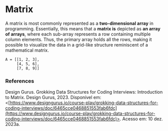 # Matrix

A matrix is most commonly represented as a **two-dimensional array** in programming. Essentially, this means that a **matrix is** depicted as **an array of arrays**, where each sub-array represents a row containing multiple column elements. Thus, the primary array holds all the rows, making it possible to visualize the data in a grid-like structure reminiscent of a mathematical matrix.

```
A = [[1, 2, 3], 
     [4, 5, 6], 
     [7, 8, 9]]
```



### References

Design Gurus. Grokking Data Structures for Coding Interviews: Introduction to Matrix. Design Gurus, 2023. Disponível em: <[https://www.designgurus.io/course-play/grokking-data-structures-for-coding-interviews/doc/6465cce0468851553fab6fdc](https://www.designgurus.io/course-play/grokking-data-structures-for-coding-interviews/doc/6465cce0468851553fab6fdc)>. Acesso em: 10 dez. 2023a.
